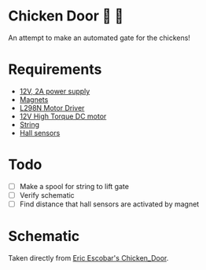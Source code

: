 # Chicken Door &#x1f414;  &#x1f6aa;

An attempt to make an automated gate for the chickens!

# Requirements

- [12V, 2A power supply](https://www.amazon.com/gp/product/B00PJZQDDO/ref=oh_aui_detailpage_o00_s00?ie=UTF8&psc=1)
- [Magnets](https://www.amazon.com/gp/product/B00NCURY4U/ref=oh_aui_detailpage_o00_s00?ie=UTF8&psc=1)
- [L298N Motor Driver](https://www.amazon.com/gp/product/B014KMHSW6/ref=oh_aui_detailpage_o00_s00?ie=UTF8&psc=1)
- [12V High Torque DC motor](https://www.amazon.com/gp/product/B00EDMIH7E/ref=oh_aui_detailpage_o00_s00?ie=UTF8&psc=1)
- [String](https://www.amazon.com/gp/product/B002XJRC2K/ref=oh_aui_detailpage_o00_s01?ie=UTF8&psc=1)
- [Hall sensors](https://www.amazon.com/gp/product/B00IFD0F7M/ref=oh_aui_detailpage_o00_s02?ie=UTF8&psc=1)

# Todo 

- [ ] Make a spool for string to lift gate
- [ ] Verify schematic
- [ ] Find distance that hall sensors are activated by magnet

# Schematic 

Taken directly from [Eric Escobar's Chicken_Door](https://github.com/ericescobar/Chicken_Door).

![]()

